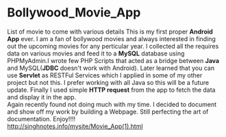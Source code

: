 # Bollywood_Movie_App
List of movie to come with various details 
This is my first proper **Android App** ever. I am a fan of bollywood movies and always interested in finding out the upcoming movies
for any perticular year. I collected all the requires data on various movies and feed it to a **MySQL** database using PHPMyAdmin.I 
wrote few PHP Scripts that acted as a bridge between **Java** and MySQL(**JDBC** doesn't work with Android). Later learned that you can
use **Servlet** as RESTFul Services which I applied in some of my other project but not this. I prefer working with all Java so this 
will be a future update. Finally I used simple **HTTP request** from the app to fetch the data and display it in the app. </br>
Again recently found not doing much with my time. I decided to document and show off my work by building a Webpage. Still
perfecting the art of documentation. Enjoy!!!!</br>
http://singhnotes.info/mysite/Movie_App(1).html
